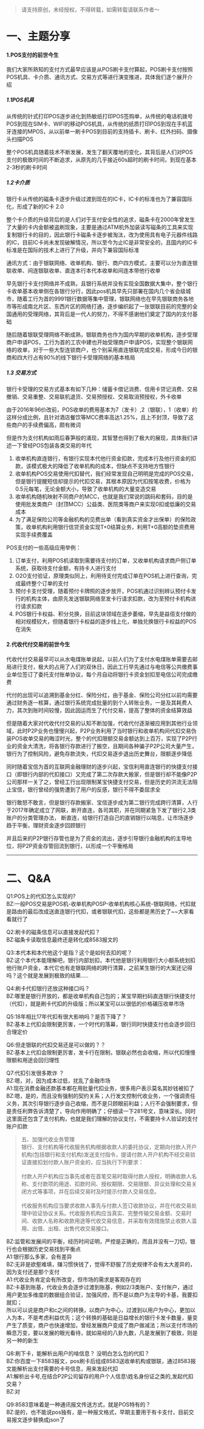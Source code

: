 > 请支持原创，未经授权，不得转载，如需转载请联系作者～
# 一、主题分享
#### 1.POS支付的前世今生
我们大家所熟知的支付方式最早应该是从POS刷卡支付算起，POS刷卡支付按照POS机具、卡介质、通讯方式、交易方式等进行演变推进，具体我们逐个展开介绍

##### 1.1POS机具
从传统的针式打印POS逐步进化到热敏纸打印POS签购单，从传统的电话机拨号POS到现在SIM卡、WIFI的移动POS机具，从传统的纸质打印POS到现在手机蓝牙连接的MPOS，从以前单一刷卡POS到目前的支持插卡、刷卡、红外扫码、摄像头扫描POS

整个POS机具随着技术不断发展，发生了翻天覆地的变化，其背后是人们对POS支付的极致时间的不断追求，从原先的几乎接近60s超时的刷卡时间，到现在基本2-3秒的刷卡时间

##### 1.2卡介质
银行卡从传统的磁条卡逐步升级过渡到现在的IC卡，IC卡的标准也为了兼容国际化，形成了新的IC卡 2.0

整个卡介质的升级背后的是人们对于支付安全性的追求，磁条卡在2000年曾发生了大量的卡内金额被盗刷现象，主要是通过ATM机外加装读写磁条的工具来实现复制银行卡的目的，因此银行卡磁条卡逐步被淘汰，改为使用具有电子元器件线路的IC，目前IC卡尚未发现破解情况，所以至今为止IC是非常安全的，且国内的IC卡标准是在国际的技术上进行了升级，并向下兼容国际标准

通讯方式：由于银联网络、收单机构、银行、商户四方模式，主要可以分为直连银联收单、间连银联收单、直连本行本代本收单和间连本带他行收单

早先银行卡支付网络并不成熟，且银行系统并没有实现全国数据大集中，整个银行卡收单基本收单侧在各银行分行，因此pos机具早先只部署在国内几个省会级城市，随着工行为首的9991银行数据等集中管理，银联网络也在早先银联商务各地市等形成南北片区、东西片区的网络打通，逐步编织起了一张银联目前的完整的全国通用的受理网络，其背后是一代人的努力，不得不感谢他们奠定了国内的支付基础

随后随着银联受理网络不断成熟，银联商务也作为国内早期的收单机构，逐步受理商户申请POS，工行为首的工农中建也开始受理商户申请POS，实现整个银联网络的收单，对于一些大型连锁商户，也个别采用直连银联完成交易，形成今日的银商和四大行占有90%的线下银行卡受理网络的基本格局

##### 1.3 交易方式
银行卡受理的交易方式基本有如下几种：储蓄卡借记消费、信用卡贷记消费、交易撤销、交易重整、交易联机退货、交易预授权、交易取消预授权，外卡收单

由于2016年96价改前，POS收单的费用基本为7（发卡）,2（银联），1（收单）的这样分成比例，且针对酒店餐饮等MCC费率高达1.25%，且上不封顶，导致了这些商户的手续费偏高，颇有微词

但是作为支付机构如雨后春笋般的涌现，其智慧也得到了极大的展现，具体我们讲述一下曾经POS包装各类交易的年代
1. 收单机构直连银行，有银行实现本代他行资金扣款，完成本行及他行资金的扣款，该模式极大的降低了收单机构的成本，但缺点不支持地方性银行
2. 收单机构POS交易使用代扣替代，我们经常发现自己明明是完成的POS交易，但是银行提醒短信却提示的代扣交易，其根本原因为代扣按笔收费，价格为0.5元每笔，无论金额大小，导致了收单机构的大量变造交易
3. 收单机构随机映射不同商户的MCC，也就是我们常说的跳码和套码，目的是使用批发类商户（封顶MCC）公益类、医院类等商户来实现0扣或低廉的交易成本
4. 为了满足保险公司等金融机构的见费出单（看到真实资金才出保单）的保险政策，收单机构利用银行信贷资金实现T+0结算业务，利用T+0高额的垫资费用实现手续费覆盖

POS支付的一些高级应用举例：
1. 订单支付，利用POS机读取到需要待支付的订单，又收单机构请求商户侧订单系统，获取待支付金额，有持卡人进行支付
2. O2O支付验证，原理类似同上，利用待支付完成订单在POS机上进行查询，完成最终整个订单的支付
3. 预付卡支付受理，随着预付卡牌照的逐步放开，POS机通过识别辨认预付卡发行的机构主体，由原先发送银联网络至发卡行请求扣款，改为至预付卡机构进行请求扣款
4. POS银行卡权益、积分兑换，目前这块领域在逐步萎缩，早先是益佰支付做的相对规模较大，但随着银行卡权益的逐步线上化，单独兑换银行卡权益的POS在消失

#### 2.代收代付交易的前世今生
代收代付交易最早可以从水电煤账单说起，以前人们为了支付水电煤账单需要去邮局进行支付，极大的占用了人们的双休日，因此工行早先通过与电信等公共缴费事业单位签订了委托支付账单协议，每个月自动将银行卡资金划扣至电信公司完成缴费

代付的出现可以追溯到基金分红、保险分红，由于基金、保险公司分红以前均需要通过财务逐一核算，通过银行系统完成批量的到个人转账业务，一是及其耗费人力，其次到账时间较慢，因此因运而生了代付交易，提高了整体的资金结算效益

但是随着大家对代收代付交易的认知不断加强，代收代付逐渐被应用到其他行业领域，此时P2P业务也慢慢兴起，P2P业务利用了当时银行和收单机构间代扣交易伪装POS收单交易的晦涩时光，整个的代扣限额交易金额达到上百万，实现了P2P行业的资金大清洗，将各银行存款进行了搬空，且期间各种骗子P2P公司大量产生，银行为了控制风险，避免存款流失，代扣交易逐步退出历史舞台，限额逐步降低

同时随着宝信为首的互联网金融理财的逐步兴起，宝信利用直连银行的快捷支付接口（即银行内部的代扣接口）又完成了第二次存款大搬家，但是银行却不能像P2P公司那样一关了之，曾经工行出现限制某宝快捷支付交易，但是历史的洪流无法阻止宝信，银行曾经的强势遭到了用户的反感，银行不得不委屈求全

银行敢怒不敢言，但是银行存款搬家、宝信逐步成为第二银行完成跨行清算，人行于2017年确定成立了网联，断开直连，各司其职，并在同期紧急下发了银行2,3类账户的分类管理办法， 断直连，给银行打造自己的直销银行以喘息，让市场逐步趋于平衡，理财资金逐步回顾银行

并且后来的P2P银行存管也是为了资金的流出，逐步引导银行金融机构的主导地位，将P2P资金存管回流到银行，以形成一个平衡格局

---
# 二、Q&A
Q1:POS上的代扣怎么实现的?</br>
BZ:一般POS交易是POS机-收单机构POSP-收单机构核心系统-银联网络，代扣就是路由的最后改成送直连银行代扣，或者银联代扣，这些都是黑历史了~~大家看看就行了</br>

Q2:刷卡的磁条信息可以直接发起代扣？</br>
BZ:磁条卡读取信息最终还是转化成8583报文的</br>

Q3:本代本和本代他这个是指？这个是如何去扣的呢？</br>
BZ:这个本代本能理解吧，银行内部划扣，本代他是银行利用银行大小额系统划扣他行账户资金，本代它也有走银联网络的跨行清算，之前某生银行的大案还记得吗？这个就是发展到极致的结果…..</br>

Q4:刷卡代扣银行还放这种接口吗？</br>
BZ:哪里是银行开放的，都是收单机构自己包的；某宝早期扫码直连银行快捷支付（代扣），就是刷卡代扣的升级版；所以某宝可以以很低的价格碾压收单市场</br>

Q5:18年相比17年代扣有很大影响吗？是否下降了？</br>
BZ:基本上代扣会限制更厉害，一个时代的落幕，银行同时快捷支付也会逐步回归合理定价

Q6:但走银联的代扣交易还是可以做的？？</br>
BZ:基本上代扣会限制更厉害，发卡行在限制，银联必然也会收缩，所以代扣慢慢限额和用途会回归理性

Q7:代扣引发很多欺诈 ？</br>
BZ:嗯，对，因为成本过低，扰乱了金融市场</br>
A1:现在消费金融还款基本都在用批量代扣业务，很多用户表示莫名其妙钱被扣了</br>
BZ:嗯，是的，而且没有强制的契约关系；人行发文控制代收业务，一个强调责任义务，其次引导银行逐步自己收缩，而不是只顾眼前利益；人行不会强制要求，但是责任利弊告诉清楚了，导向作用明确了；仔细读一下281号文，意味深长。同时这里面还包含了支付机构，也就是我们理解的协议支付，不需要持卡人验证的支付账户扣款</br>
> 五、加强代收业务管理</br>
银行、支付机构等代收服务机构根据收款人的委托协议，定期向付款人开户机构(包括银行和支付机构)发送支付指令，提请付款人开户机构不经交易验证直接扣划付款人账户资金的，应当执行下列要求：</br>                       
付款人开户机构应当事先或者在首笔交易时取得付款人授权，明确收款人名称、支付款项的用途、扣款时间、授权期限、交易限额、异议处理和交易关闭方式等事项，并在后续交易时及时提示付款人交易信息。</br>                    
代收服务机构应当要求收款人事先与付款人签订收款协议，并在代收交易处理中验证协议关系。代收服务机构应当真实、完整传输交易金额、交易时间、收款人名称和收款用途等代收交易信息，并采取有效措施禁止收款人滥用、出借、出租、出售代收交易接口。

BZ:监管和发展间的平衡，经历时间证明，严控是正确的，而且并没有一刀切，银行也会根据历史交易找到平衡点</br>
A1:银行那么多家，会有差异</br>
BZ:无非是欲壑难填，赚习惯快钱了，觉得不舒服了历史规律不会有太大差异的，因为支付还是那个支付</br>
A1:代收业务肯定会有所改变，但市场的需求是客观存在的</br>
BZ:卡基到账基，代收业务会逐步过渡到账基，例如2/3类账户、支付账户，通过用户更加多维度的数据组合验证，加强风控，而不是以商户为主导的卡基，我要扣就扣；</br>
所以可以说是商户和c之间的转换，以商户为中心，过渡到以用户为中心，更加以人为本，不是考虑利益优先；这个转换的基础是日益增长的银行卡发卡数量，量变产生了质变，商户也快速增加，曾经发展商户变成了商户做减法；所以支付市场的瞬息万变，要以发展的眼光看待，就如易经的八卦九数，凡是发展到了极致，则是另一种的新生</br>

Q8:刷下卡，能解析出用户的啥信息？
没明白怎么包的代扣？</br>
BZ:你百度一下8583报文，pos刷卡后组成8583送收单机构或银联，通过8583报文能解析出支付需要的卡号信息，用来发起代扣</br>
A1:解析出卡号,在结合P2P公司留存的用户个人信息\姓名身份证之类的,发起代扣交易？</br>
BZ:对</br>

Q9:8583意味着是一种通讯报文传送方式，就是POS特有的？</br>
BZ:是的，也不能说pos独有，是一种报文格式，早期主要用于有卡支付，目前交易报文逐步替换成json了



